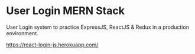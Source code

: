 # User Login MERN Stack

User Login system to practice ExpressJS, ReactJS & Redux in a production environment.

https://react-login-js.herokuapp.com/
